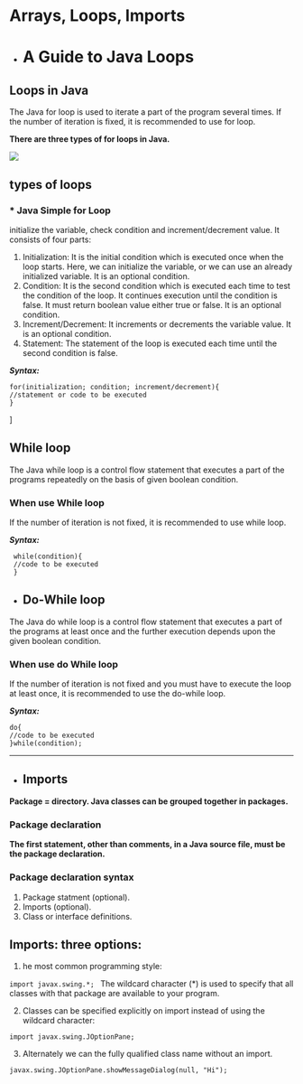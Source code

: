 # Arrays, Loops, Imports


* # A Guide to Java Loops

## Loops in Java
The Java for loop is used to iterate a part of the program several times. If the number of iteration is fixed, it is recommended to use for loop.

**There are three types of for loops in Java.**

![](https://static.javatpoint.com/images/java-loops.png)

 ##  types of loops

### * Java Simple for Loop

initialize the variable, check condition and increment/decrement value. It consists of four parts:

1. Initialization: It is the initial condition which is executed once when the loop starts. Here, we can initialize the variable, or we can use an already initialized variable. It is an optional condition.
2. Condition: It is the second condition which is executed each time to test the condition of the loop. It continues execution until the condition is false. It must return boolean value either true or false. It is an optional condition.
3. Increment/Decrement: It increments or decrements the variable value. It is an optional condition.
4. Statement: The statement of the loop is executed each time until the second condition is false.

***Syntax:***

    for(initialization; condition; increment/decrement){    
    //statement or code to be executed    
    }    

]



## While loop
 The Java while loop is a control flow statement that executes a part of the programs repeatedly on the basis of given boolean condition.

### When use While loop
     

If the number of iteration is not fixed, it is recommended to use while loop.


***Syntax:***

     while(condition){
     //code to be executed
     }

* ## Do-While loop  

The Java do while loop is a control flow statement that executes a part of the programs at least once and the further execution depends upon the given boolean condition.

### When use do While loop

If the number of iteration is not fixed and you must have to execute the loop at least once, it is recommended to use the do-while loop.

***Syntax:***

    do{
    //code to be executed
    }while(condition);


--------




* ## Imports

**Package = directory. Java classes can be grouped together in packages.**


### Package declaration

**The first statement, other than comments, in a Java source file, must be the package declaration.**

### Package declaration syntax

1. Package statment (optional).
2. Imports (optional).
3. Class or interface definitions.

## Imports: three options:
1. he most common programming style:

`import javax.swing.*; ` The wildcard character (*) is used to specify that all classes with that package are available to your program.

2. Classes can be specified explicitly on import instead of using the wildcard character: 

`import javax.swing.JOptionPane;`

3. Alternately we can the fully qualified class name without an import.

`javax.swing.JOptionPane.showMessageDialog(null, "Hi");`

